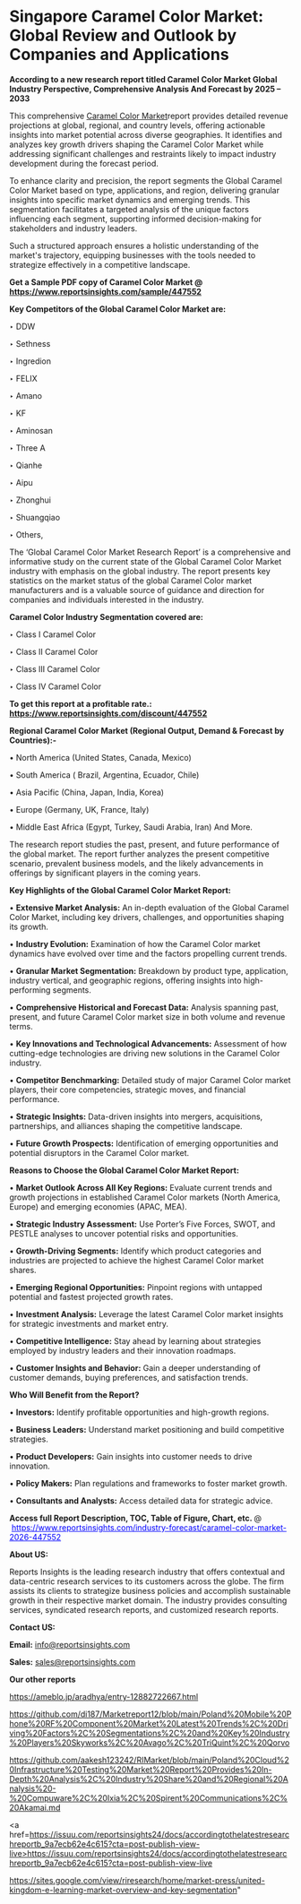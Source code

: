 # Singapore Caramel Color Market: Global Review and Outlook by Companies and Applications

<strong>According to a new research report titled Caramel Color Market Global Industry Perspective, Comprehensive Analysis And Forecast by 2025 – 2033</strong>

This comprehensive <a href=https://www.reportsinsights.com/sample/447552>Caramel Color Market</a>report provides detailed revenue projections at global, regional, and country levels, offering actionable insights into market potential across diverse geographies. It identifies and analyzes key growth drivers shaping the Caramel Color Market while addressing significant challenges and restraints likely to impact industry development during the forecast period.

To enhance clarity and precision, the report segments the Global Caramel Color Market based on type, applications, and region, delivering granular insights into specific market dynamics and emerging trends. This segmentation facilitates a targeted analysis of the unique factors influencing each segment, supporting informed decision-making for stakeholders and industry leaders.

Such a structured approach ensures a holistic understanding of the market's trajectory, equipping businesses with the tools needed to strategize effectively in a competitive landscape.

<strong>Get a Sample PDF copy of Caramel Color Market </strong><strong>@<a href=https://www.reportsinsights.com/sample/447552 style=color:#0000ff;> https://www.reportsinsights.com/sample/447552</a></strong></font>

<strong>Key Competitors of the Global Caramel Color Market are:</strong>

‣ DDW

‣ Sethness

‣ Ingredion

‣ FELIX

‣ Amano

‣ KF

‣ Aminosan

‣ Three A

‣ Qianhe

‣ Aipu

‣ Zhonghui

‣ Shuangqiao

‣ Others,

The ‘Global Caramel Color Market Research Report’ is a comprehensive and informative study on the current state of the Global Caramel Color Market industry with emphasis on the global industry. The report presents key statistics on the market status of the global Caramel Color market manufacturers and is a valuable source of guidance and direction for companies and individuals interested in the industry.

<strong>Caramel Color Industry Segmentation covered are:</strong>

‣ Class I Caramel Color

‣ Class II Caramel Color

‣ Class III Caramel Color

‣ Class IV Caramel Color

<strong>To get this report at a profitable rate.: <a href=https://www.reportsinsights.com/discount/447552 style=color:#0000ff;>https://www.reportsinsights.com/discount/447552</a></strong></font>

<strong>Regional Caramel Color Market (Regional Output, Demand &amp; Forecast by Countries):-</strong>

• North America (United States, Canada, Mexico)

• South America ( Brazil, Argentina, Ecuador, Chile)

• Asia Pacific (China, Japan, India, Korea)

• Europe (Germany, UK, France, Italy)

• Middle East Africa (Egypt, Turkey, Saudi Arabia, Iran) And More.

The research report studies the past, present, and future performance of the global market. The report further analyzes the present competitive scenario, prevalent business models, and the likely advancements in offerings by significant players in the coming years.

<strong>Key Highlights of the Global Caramel Color Market Report:</strong>

• <strong>Extensive Market Analysis:</strong> An in-depth evaluation of the Global Caramel Color Market, including key drivers, challenges, and opportunities shaping its growth.

• <strong>Industry Evolution:</strong> Examination of how the Caramel Color market dynamics have evolved over time and the factors propelling current trends.

• <strong>Granular Market Segmentation:</strong> Breakdown by product type, application, industry vertical, and geographic regions, offering insights into high-performing segments.

• <strong>Comprehensive Historical and Forecast Data:</strong> Analysis spanning past, present, and future Caramel Color market size in both volume and revenue terms.

• <strong>Key Innovations and Technological Advancements:</strong> Assessment of how cutting-edge technologies are driving new solutions in the Caramel Color industry.

• <strong>Competitor Benchmarking:</strong> Detailed study of major Caramel Color market players, their core competencies, strategic moves, and financial performance.

• <strong>Strategic Insights:</strong> Data-driven insights into mergers, acquisitions, partnerships, and alliances shaping the competitive landscape.

• <strong>Future Growth Prospects:</strong> Identification of emerging opportunities and potential disruptors in the Caramel Color market.

<strong>Reasons to Choose the Global Caramel Color Market Report:</strong>

• <strong>Market Outlook Across All Key Regions:</strong> Evaluate current trends and growth projections in established Caramel Color markets (North America, Europe) and emerging economies (APAC, MEA).

• <strong>Strategic Industry Assessment:</strong> Use Porter’s Five Forces, SWOT, and PESTLE analyses to uncover potential risks and opportunities.

• <strong>Growth-Driving Segments:</strong> Identify which product categories and industries are projected to achieve the highest Caramel Color market shares.

• <strong>Emerging Regional Opportunities:</strong> Pinpoint regions with untapped potential and fastest projected growth rates.

• <strong>Investment Analysis:</strong> Leverage the latest Caramel Color market insights for strategic investments and market entry.

• <strong>Competitive Intelligence:</strong> Stay ahead by learning about strategies employed by industry leaders and their innovation roadmaps.

• <strong>Customer Insights and Behavior:</strong> Gain a deeper understanding of customer demands, buying preferences, and satisfaction trends.

<strong>Who Will Benefit from the Report?</strong>

• <strong>Investors:</strong> Identify profitable opportunities and high-growth regions.

• <strong>Business Leaders:</strong> Understand market positioning and build competitive strategies.

• <strong>Product Developers:</strong> Gain insights into customer needs to drive innovation.

• <strong>Policy Makers:</strong> Plan regulations and frameworks to foster market growth.

• <strong>Consultants and Analysts:</strong> Access detailed data for strategic advice.
</ul>
<strong>Access full Report Description, TOC, Table of Figure, Chart, etc. </strong>@  <a href=https://www.reportsinsights.com/industry-forecast/caramel-color-market-2026-447552 style=color:#0000ff;>https://www.reportsinsights.com/industry-forecast/caramel-color-market-2026-447552</a></font>

<strong><strong>About US</strong>:</strong>

Reports Insights is the leading research industry that offers contextual and data-centric research services to its customers across the globe. The firm assists its clients to strategize business policies and accomplish sustainable growth in their respective market domain. The industry provides consulting services, syndicated research reports, and customized research reports.

<strong>Contact US:</strong>

<p class=""""><b>Email:</b> <a href=mailto:info@reportsinsights.com>info@reportsinsights.com</a></p>
<p class=""""><b>Sales:</b> <a href=mailto:sales@reportsinsights.com>sales@reportsinsights.com</a></p>

<strong>Our other reports</strong>

<a href=https://ameblo.jp/aradhya/entry-12882722667.html>https://ameblo.jp/aradhya/entry-12882722667.html</a>

<a href=https://github.com/di187/Marketreport12/blob/main/Poland%20Mobile%20Phone%20RF%20Component%20Market%20Latest%20Trends%2C%20Driving%20Factors%2C%20Segmentations%2C%20and%20Key%20Industry%20Players%20Skyworks%2C%20Avago%2C%20TriQuint%2C%20Qorvo>https://github.com/di187/Marketreport12/blob/main/Poland%20Mobile%20Phone%20RF%20Component%20Market%20Latest%20Trends%2C%20Driving%20Factors%2C%20Segmentations%2C%20and%20Key%20Industry%20Players%20Skyworks%2C%20Avago%2C%20TriQuint%2C%20Qorvo</a>

<a href=https://github.com/aakesh123242/RIMarket/blob/main/Poland%20Cloud%20Infrastructure%20Testing%20Market%20Report%20Provides%20In-Depth%20Analysis%2C%20Industry%20Share%20and%20Regional%20Analysis%20-%20Compuware%2C%20Ixia%2C%20Spirent%20Communications%2C%20Akamai.md>https://github.com/aakesh123242/RIMarket/blob/main/Poland%20Cloud%20Infrastructure%20Testing%20Market%20Report%20Provides%20In-Depth%20Analysis%2C%20Industry%20Share%20and%20Regional%20Analysis%20-%20Compuware%2C%20Ixia%2C%20Spirent%20Communications%2C%20Akamai.md</a>

<a href=https://issuu.com/reportsinsights24/docs/accordingtothelatestresearchreportb_9a7ecb62e4c615?cta=post-publish-view-live>https://issuu.com/reportsinsights24/docs/accordingtothelatestresearchreportb_9a7ecb62e4c615?cta=post-publish-view-live</a>

<a href=https://sites.google.com/view/riresearch/home/market-press/united-kingdom-e-learning-market-overview-and-key-segmentation>https://sites.google.com/view/riresearch/home/market-press/united-kingdom-e-learning-market-overview-and-key-segmentation</a>"
